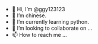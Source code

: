 - 👋 Hi, I’m @ggy123123
- 👀 I’m chinese.
- 🌱 I’m currently learning python.
- 💞️ I’m looking to collaborate on ...
- 📫 How to reach me ...

<!---
ggy123123/ggy123123 is a ✨ special ✨ repository because its `README.md` (this file) appears on your GitHub profile.
You can click the Preview link to take a look at your changes.
--->
